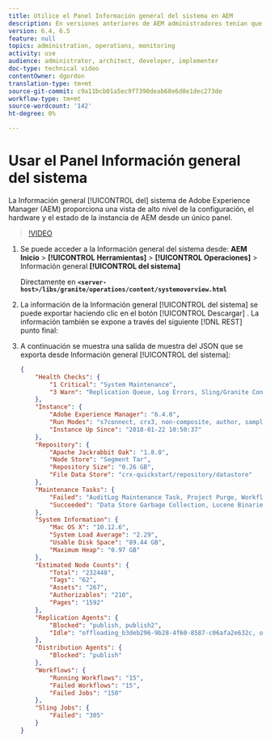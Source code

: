 ```yaml
---
title: Utilice el Panel Información general del sistema en AEM
description: En versiones anteriores de AEM administradores tenían que ver varias ubicaciones para obtener una imagen completa de la instancia de AEM. El objetivo de la Información general del sistema es solucionarlo proporcionando una vista de alto nivel de la configuración, el hardware y el estado de la instancia de AEM desde un solo panel.
version: 6.4, 6.5
feature: null
topics: administration, operations, monitoring
activity: use
audience: administrator, architect, developer, implementer
doc-type: technical video
contentOwner: dgordon
translation-type: tm+mt
source-git-commit: c9a11bcb01a5ec9f7390deab68e6d0e1dec273de
workflow-type: tm+mt
source-wordcount: '142'
ht-degree: 0%

---
```



# Usar el Panel Información general del sistema

La Información general [!UICONTROL del] sistema de Adobe Experience Manager (AEM) proporciona una vista de alto nivel de la configuración, el hardware y el estado de la instancia de AEM desde un único panel.

>[!VIDEO](https://video.tv.adobe.com/v/21340?quality=12&learn=on)

1. Se puede acceder a la Información general del sistema desde: **AEM Inicio** > **[!UICONTROL Herramientas]** > **[!UICONTROL Operaciones]** > Información general **[!UICONTROL del sistema]**

   Directamente en **`<server-host>/libs/granite/operations/content/systemoverview.html`**

1. La información de la Información general [!UICONTROL del sistema] se puede exportar haciendo clic en el botón [!UICONTROL Descargar] . La información también se expone a través del siguiente [!DNL REST] punto final:
1. A continuación se muestra una salida de muestra del JSON que se exporta desde Información general [!UICONTROL del sistema]:

   ```json
   {
       "Health Checks": {
           "1 Critical": "System Maintenance",
           "3 Warn": "Replication Queue, Log Errors, Sling/Granite Content Access Check"
       },
       "Instance": {
           "Adobe Experience Manager": "6.4.0",
           "Run Modes": "s7connect, crx3, non-composite, author, samplecontent, crx3tar",
           "Instance Up Since": "2018-01-22 10:50:37"
       },
       "Repository": {
           "Apache Jackrabbit Oak": "1.8.0",
           "Node Store": "Segment Tar",
           "Repository Size": "0.26 GB",
           "File Data Store": "crx-quickstart/repository/datastore"
       },
       "Maintenance Tasks": {
           "Failed": "AuditLog Maintenance Task, Project Purge, Workflow Purge",
           "Succeeded": "Data Store Garbage Collection, Lucene Binaries Cleanup, Revision Clean Up, Version Purge, Purge of ad-hoc tasks"
       },
       "System Information": {
           "Mac OS X": "10.12.6",
           "System Load Average": "2.29",
           "Usable Disk Space": "89.44 GB",
           "Maximum Heap": "0.97 GB"
       },
       "Estimated Node Counts": {
           "Total": "232448",
           "Tags": "62",
           "Assets": "267",
           "Authorizables": "210",
           "Pages": "1592"
       },
       "Replication Agents": {
           "Blocked": "publish, publish2",
           "Idle": "offloading_b3deb296-9b28-4f60-8587-c06afa2e632c, offloading_outbox, offloading_reverse_b3deb296-9b28-4f60-8587-c06afa2e632c, publish_reverse, scene7, screens, screens2, test_and_target"
       },
       "Distribution Agents": {
           "Blocked": "publish"
       },
       "Workflows": {
           "Running Workflows": "15",
           "Failed Workflows": "15",
           "Failed Jobs": "150"
       },
       "Sling Jobs": {
           "Failed": "305"
       }
   }
   ```
